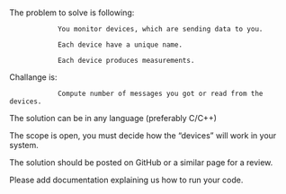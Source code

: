# 


The problem to solve is following:

                You monitor devices, which are sending data to you.

                Each device have a unique name.

                Each device produces measurements.

 

Challange is:

                Compute number of messages you got or read from the devices.

 

The solution can be in any language (preferably C/C++)

The scope is open, you must decide how the “devices” will work in your system.

The solution should be posted on GitHub or a similar page for a review.

Please add documentation explaining us how to run your code.

